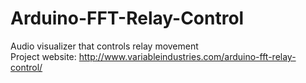 # Arduino-FFT-Relay-Control
Audio visualizer that controls relay movement  
Project website: http://www.variableindustries.com/arduino-fft-relay-control/
